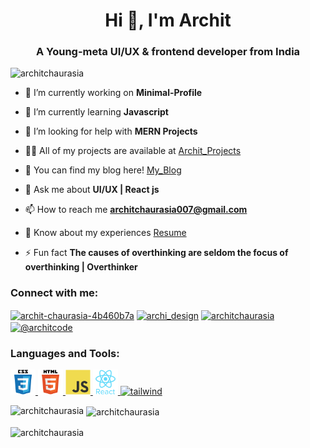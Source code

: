 <h1 align="center">Hi 👋, I'm Archit</h1>
<h3 align="center">A Young-meta UI/UX & frontend developer from India</h3>

<p align="left"> <img src="https://komarev.com/ghpvc/?username=architchaurasia&label=Profile%20views&color=0e75b6&style=flat" alt="architchaurasia" /> </p>

- 🔭 I’m currently working on **Minimal-Profile**

- 🌱 I’m currently learning **Javascript**

- 🤝 I’m looking for help with **MERN Projects**

- 👨‍💻 All of my projects are available at [Archit_Projects](https://architchaurasia.netlify.app/)

- 📝 You can find my blog here! [My_Blog](https://architwrites.hashnode.dev/)

- 💬 Ask me about **UI/UX | React js**

- 📫 How to reach me **architchaurasia007@gmail.com**

- 📄 Know about my experiences [Resume](https://docs.google.com/document/d/1viIDZPfVo1xXPqYvBL35c660kZGQD43tdM7loqYcyHo/edit?usp=sharing)

- ⚡ Fun fact **The causes of overthinking are seldom the focus of overthinking | Overthinker**

<h3 align="left">Connect with me:</h3>
<p align="left">
<a href="https://linkedin.com/in/archit-chaurasia-4b460b7a" target="blank"><img align="center" src="https://raw.githubusercontent.com/rahuldkjain/github-profile-readme-generator/master/src/images/icons/Social/linked-in-alt.svg" alt="archit-chaurasia-4b460b7a" height="30" width="40" /></a>
<a href="https://dribbble.com/archi_design" target="blank"><img align="center" src="https://raw.githubusercontent.com/rahuldkjain/github-profile-readme-generator/master/src/images/icons/Social/dribbble.svg" alt="archi_design" height="30" width="40" /></a>
<a href="https://www.behance.net/architchaurasia" target="blank"><img align="center" src="https://raw.githubusercontent.com/rahuldkjain/github-profile-readme-generator/master/src/images/icons/Social/behance.svg" alt="architchaurasia" height="30" width="40" /></a>
<a href="https://hashnode.com/@architcode" target="blank"><img align="center" src="https://raw.githubusercontent.com/rahuldkjain/github-profile-readme-generator/master/src/images/icons/Social/hashnode.svg" alt="@architcode" height="30" width="40" /></a>
</p>

<h3 align="left">Languages and Tools:</h3>
<p align="left"> <a href="https://www.w3schools.com/css/" target="_blank" rel="noreferrer"> <img src="https://raw.githubusercontent.com/devicons/devicon/master/icons/css3/css3-original-wordmark.svg" alt="css3" width="40" height="40"/> </a> <a href="https://www.w3.org/html/" target="_blank" rel="noreferrer"> <img src="https://raw.githubusercontent.com/devicons/devicon/master/icons/html5/html5-original-wordmark.svg" alt="html5" width="40" height="40"/> </a> <a href="https://developer.mozilla.org/en-US/docs/Web/JavaScript" target="_blank" rel="noreferrer"> <img src="https://raw.githubusercontent.com/devicons/devicon/master/icons/javascript/javascript-original.svg" alt="javascript" width="40" height="40"/> </a> <a href="https://reactjs.org/" target="_blank" rel="noreferrer"> <img src="https://raw.githubusercontent.com/devicons/devicon/master/icons/react/react-original-wordmark.svg" alt="react" width="40" height="40"/> </a> <a href="https://tailwindcss.com/" target="_blank" rel="noreferrer"> <img src="https://www.vectorlogo.zone/logos/tailwindcss/tailwindcss-icon.svg" alt="tailwind" width="40" height="40"/> </a> </p>

<p><img align="left" src="https://github-readme-stats.vercel.app/api/top-langs?username=architchaurasia&show_icons=true&locale=en&layout=compact" alt="architchaurasia" /></p>

<p>&nbsp;<img align="center" src="https://github-readme-stats.vercel.app/api?username=architchaurasia&show_icons=true&locale=en" alt="architchaurasia" /></p>

<p><img align="center" src="https://github-readme-streak-stats.herokuapp.com/?user=architchaurasia&" alt="architchaurasia" /></p>

